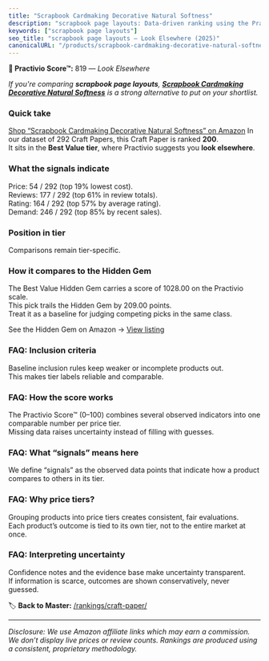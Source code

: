 ```yaml
---
title: "Scrapbook Cardmaking Decorative Natural Softness"
description: "scrapbook page layouts: Data-driven ranking using the Practivio Score™. Positioned by quality, value, demand, findability, momentum."
keywords: ["scrapbook page layouts"]
seo_title: "scrapbook page layouts — Look Elsewhere (2025)"
canonicalURL: "/products/scrapbook-cardmaking-decorative-natural-softness-B0CJ9M25P4/"
---
```


**🚫 Practivio Score™:** 819 — _Look Elsewhere_


*If you're comparing **scrapbook page layouts**, **[Scrapbook Cardmaking Decorative Natural Softness](https://www.amazon.com/dp/B0CJ9M25P4?tag=practivio-20)** is a strong alternative to put on your shortlist.*
### Quick take
[Shop “Scrapbook Cardmaking Decorative Natural Softness” on Amazon](https://www.amazon.com/dp/B0CJ9M25P4?tag=practivio-20)
In our dataset of 292 Craft Papers, this Craft Paper is ranked **200**.  
It sits in the **Best Value tier**, where Practivio suggests you **look elsewhere**.

### What the signals indicate
Price: 54 / 292 (top 19% lowest cost).  
Reviews: 177 / 292 (top 61% in review totals).  
Rating: 164 / 292 (top 57% by average rating).  
Demand: 246 / 292 (top 85% by recent sales).

### Position in tier
Comparisons remain tier-specific.

### How it compares to the Hidden Gem
The Best Value Hidden Gem carries a score of 1028.00 on the Practivio scale.  
This pick trails the Hidden Gem by 209.00 points.  
Treat it as a baseline for judging competing picks in the same class.  

See the Hidden Gem on Amazon → [View listing](https://www.amazon.com/dp/B00178QQJ8?tag=practivio-20)

### FAQ: Inclusion criteria
Baseline inclusion rules keep weaker or incomplete products out.  
This makes tier labels reliable and comparable.

### FAQ: How the score works
The Practivio Score™ (0–100) combines several observed indicators into one comparable number per price tier.  
Missing data raises uncertainty instead of filling with guesses.

### FAQ: What “signals” means here
We define “signals” as the observed data points that indicate how a product compares to others in its tier.

### FAQ: Why price tiers?
Grouping products into price tiers creates consistent, fair evaluations.  
Each product’s outcome is tied to its own tier, not to the entire market at once.

### FAQ: Interpreting uncertainty
Confidence notes and the evidence base make uncertainty transparent.  
If information is scarce, outcomes are shown conservatively, never guessed.


🏷️ **Back to Master:** [/rankings/craft-paper/](/rankings/craft-paper/)

---
_Disclosure: We use Amazon affiliate links which may earn a commission. We don’t display live prices or review counts. Rankings are produced using a consistent, proprietary methodology._

